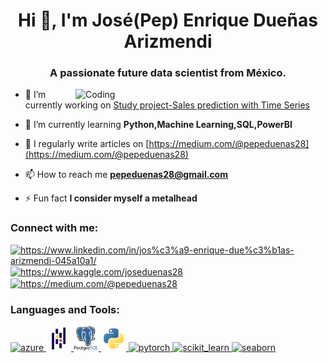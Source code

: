 
<h1 align="center">Hi 👋, I'm José(Pep) Enrique Dueñas Arizmendi</h1>
<h3 align="center">A passionate future data scientist from México.</h3>
<img align="right" alt="Coding" width="400" src=https://bestanimations.com/media/peripherals/572585373computer-monitor-animated-gif-5.gif>

- 🔭 I’m currently working on [Study project-Sales prediction with Time Series](Copia_de_Proyecto_Final__JoseEnrique_Dueñas_Arizmendi_G9.ipynb)

- 🌱 I’m currently learning **Python,Machine Learning,SQL,PowerBI**

- 📝 I regularly write articles on [https://medium.com/@pepeduenas28](https://medium.com/@pepeduenas28)

- 📫 How to reach me **pepeduenas28@gmail.com**

- ⚡ Fun fact **I consider myself a metalhead**

<h3 align="left">Connect with me:</h3>
<p align="left">
<a href="https://linkedin.com/in/https://www.linkedin.com/in/jos%c3%a9-enrique-due%c3%b1as-arizmendi-045a10a1/" target="blank"><img align="center" src="https://raw.githubusercontent.com/rahuldkjain/github-profile-readme-generator/master/src/images/icons/Social/linked-in-alt.svg" alt="https://www.linkedin.com/in/jos%c3%a9-enrique-due%c3%b1as-arizmendi-045a10a1/" height="30" width="40" /></a>
<a href="https://kaggle.com/https://www.kaggle.com/joseduenas28" target="blank"><img align="center" src="https://raw.githubusercontent.com/rahuldkjain/github-profile-readme-generator/master/src/images/icons/Social/kaggle.svg" alt="https://www.kaggle.com/joseduenas28" height="30" width="40" /></a>
<a href="https://medium.com/https://medium.com/@pepeduenas28" target="blank"><img align="center" src="https://raw.githubusercontent.com/rahuldkjain/github-profile-readme-generator/master/src/images/icons/Social/medium.svg" alt="https://medium.com/@pepeduenas28" height="30" width="40" /></a>
</p>

<h3 align="left">Languages and Tools:</h3>
<p align="left"> <a href="https://azure.microsoft.com/en-in/" target="_blank" rel="noreferrer"> <img src="https://www.vectorlogo.zone/logos/microsoft_azure/microsoft_azure-icon.svg" alt="azure" width="40" height="40"/> </a> <a href="https://pandas.pydata.org/" target="_blank" rel="noreferrer"> <img src="https://raw.githubusercontent.com/devicons/devicon/2ae2a900d2f041da66e950e4d48052658d850630/icons/pandas/pandas-original.svg" alt="pandas" width="40" height="40"/> </a> <a href="https://www.postgresql.org" target="_blank" rel="noreferrer"> <img src="https://raw.githubusercontent.com/devicons/devicon/master/icons/postgresql/postgresql-original-wordmark.svg" alt="postgresql" width="40" height="40"/> </a> <a href="https://www.python.org" target="_blank" rel="noreferrer"> <img src="https://raw.githubusercontent.com/devicons/devicon/master/icons/python/python-original.svg" alt="python" width="40" height="40"/> </a> <a href="https://pytorch.org/" target="_blank" rel="noreferrer"> <img src="https://www.vectorlogo.zone/logos/pytorch/pytorch-icon.svg" alt="pytorch" width="40" height="40"/> </a> <a href="https://scikit-learn.org/" target="_blank" rel="noreferrer"> <img src="https://upload.wikimedia.org/wikipedia/commons/0/05/Scikit_learn_logo_small.svg" alt="scikit_learn" width="40" height="40"/> </a> <a href="https://seaborn.pydata.org/" target="_blank" rel="noreferrer"> <img src="https://seaborn.pydata.org/_images/logo-mark-lightbg.svg" alt="seaborn" width="40" height="40"/> </a> </p>
